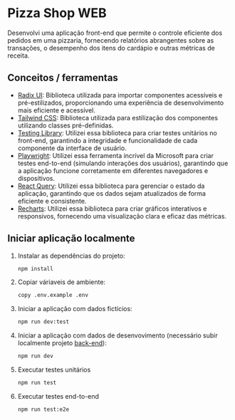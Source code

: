 # Pizza Shop WEB

Desenvolvi uma aplicação front-end que permite o controle eficiente dos pedidos em uma pizzaria, fornecendo relatórios abrangentes sobre as transações, o desempenho dos itens do cardápio e outras métricas de receita.

## Conceitos / ferramentas

- [Radix UI](https://www.radix-ui.com/): Biblioteca utilizada para importar componentes acessíveis e pré-estilizados, proporcionando uma experiência de desenvolvimento mais eficiente e acessível.
- [Tailwind CSS](https://tailwindcss.com/): Biblioteca utilizada para estilização dos componentes utilizando classes pré-definidas.
- [Testing Library](https://testing-library.com/): Utilizei essa biblioteca para criar testes unitários no front-end, garantindo a integridade e funcionalidade de cada componente da interface de usuário.
- [Playwright](https://playwright.dev/): Utilizei essa ferramenta incrível da Microsoft para criar testes end-to-end (simulando interações dos usuários), garantindo que a aplicação funcione corretamente em diferentes navegadores e dispositivos.
- [React Query](https://tanstack.com/query/latest/docs/framework/react/overview): Utilizei essa biblioteca para gerenciar o estado da aplicação, garantindo que os dados sejam atualizados de forma eficiente e consistente.
- [Recharts](https://recharts.org/en-US/): Utilizei essa biblioteca para criar gráficos interativos e responsivos, fornecendo uma visualização clara e eficaz das métricas.

## Iniciar aplicação localmente

1. Instalar as dependências do projeto:

   ```bash
   npm install
   ```

2. Copiar váriaveis de ambiente:

   ```bash
   copy .env.example .env
   ```

3. Iniciar a aplicação com dados fictícios:

   ```bash
   npm run dev:test
   ```

4. Iniciar a aplicação com dados de desenvovimento (necessário subir localmente projeto [back-end](https://github.com/brayan-jordan/pizzashop-web)):

   ```bash
   npm run dev
   ```

5. Executar testes unitários

   ```bash
   npm run test
   ```

6. Executar testes end-to-end

   ```bash
   npm run test:e2e
   ```
